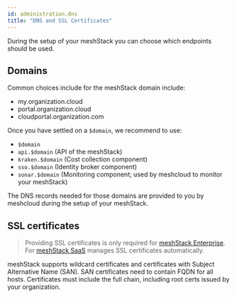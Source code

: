 ```yaml
---
id: administration.dns
title: "DNS and SSL Certificates"
---
```


During the setup of your meshStack you can choose which endpoints should be used.

## Domains

Common choices include for the meshStack domain include:

- my.organization.cloud
- portal.organization.cloud
- cloudportal.organization.com

Once you have settled on a `$domain`, we recommend to use:

- `$domain`
- `api.$domain` (API of the meshStack)
- `kraken.$domain` (Cost collection component)
- `sso.$domain` (Identity broker component)
- `sonar.$domain` (Monitoring component; used by meshcloud to monitor your meshStack)

The DNS records needed for those domains are provided to you by meshcloud during the setup of your meshStack.

## SSL certificates

> Providing SSL certificates is only required for [meshStack Enterprise](meshstack.managed-service#meshstack-saas-on-prem). For [meshStack SaaS](meshstack.managed-service#meshstack-saas) manages SSL certificates automatically.

meshStack supports wildcard certificates and certificates with Subject Alternative Name (SAN).
SAN certificates need to contain FQDN for all hosts.
Certificates must include the full chain, including root certs issued by your organization.
